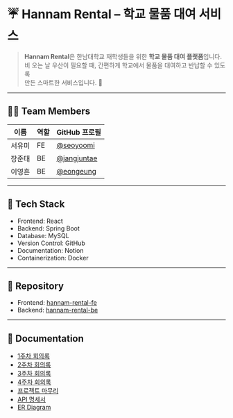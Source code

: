 # ☔ Hannam Rental – 학교 물품 대여 서비스

> **Hannam Rental**은 한남대학교 재학생들을 위한 **학교 물품 대여 플랫폼**입니다.  
> 비 오는 날 우산이 필요할 때, 간편하게 학교에서 물품을 대여하고 반납할 수 있도록  
> 만든 스마트한 서비스입니다. 🌂

---

## 👨‍💻 Team Members

| 이름   | 역할 | GitHub 프로필 |
|--------|------|----------------|
| 서유미 | FE   | [@seoyoomi](https://github.com/seoyoomi) |
| 장준태 | BE   | [@jangjuntae](https://github.com/jangjuntae) |
| 이영흔 | BE   | [@eongeung](https://github.com/eongeung) |

---

## 🔧 Tech Stack

- Frontend: React
- Backend: Spring Boot
- Database: MySQL
- Version Control: GitHub
- Documentation: Notion
- Containerization: Docker

---

## 📁 Repository

- Frontend: [hannam-rental-fe](https://github.com/cmd-projects-2025/hannam-rental-fe.git)
- Backend: [hannam-rental-be](https://github.com/cmd-projects-2025/hannam-rental-be.git)

---

## 📄 Documentation

- [1주차 회의록](https://www.notion.so/1-1b01ef6803cf8140a90ffc74a15d9b7b?pvs=21)
- [2주차 회의록](https://www.notion.so/2-1b01ef6803cf8121b9c9d0c45a9a60d7?pvs=21)
- [3주차 회의록](https://www.notion.so/3-1b01ef6803cf8131a9efe4104fcc4210?pvs=21)
- [4주차 회의록](https://www.notion.so/4-1b01ef6803cf810c9951d0e3b830bb91?pvs=21)
- [프로젝트 마무리](https://www.notion.so/1b01ef6803cf80cf80ebff81cbd7b5dd?pvs=21)
- [API 명세서](https://www.notion.so/API-1b01ef6803cf8126bad3d8115fc28ccf?pvs=21)
- [ER Diagram](https://www.notion.so/E-R-Diagram-1b01ef6803cf8198b668efac01e2f2ea?pvs=21)
